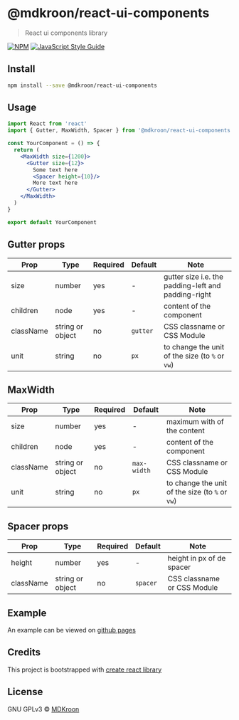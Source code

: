 # @mdkroon/react-ui-components

> React ui components library

[![NPM](https://img.shields.io/npm/v/@mdkroon/react-ui-components.svg)](https://www.npmjs.com/package/@mdkroon/react-ui-components) [![JavaScript Style Guide](https://img.shields.io/badge/code_style-standard-brightgreen.svg)](https://standardjs.com)

## Install

```bash
npm install --save @mdkroon/react-ui-components
```

## Usage

```jsx
import React from 'react'
import { Gutter, MaxWidth, Spacer } from '@mdkroon/react-ui-components'

const YourComponent = () => {
  return (
    <MaxWidth size={1200}>
      <Gutter size={12}>
        Some text here
        <Spacer height={10}/>
        More text here
      </Gutter>
    </MaxWidth>
  )
}

export default YourComponent
```

## Gutter props

| Prop | Type | Required | Default | Note |
|---|---|---|---|---|
size|number|yes|-|gutter size i.e. the padding-left and padding-right
children|node|yes|-|content of the component
className| string or object|no|`gutter`|CSS classname or CSS Module
unit|string|no|`px`|to change the unit of the size (to  `%` or `vw`)

## MaxWidth

| Prop | Type | Required | Default | Note |
|---|---|---|---|---|
size|number|yes|-|maximum with of the content
children|node|yes|-|content of the component
className| string or object|no|`max-width`|CSS classname or CSS Module
unit|string|no|`px`|to change the unit of the size (to  `%` or `vw`)

## Spacer props

| Prop | Type | Required | Default | Note |
|---|---|---|---|---|
height|number|yes|-|height in px of de spacer
className| string or object|no|`spacer`|CSS classname or CSS Module

## Example

An example can be viewed on [github pages](https://mdkroon.github.io/react-ui-components/)

## Credits

This project is bootstrapped with [create react library](https://github.com/transitive-bullshit/create-react-library)

## License

GNU GPLv3 © [MDKroon](https://github.com/MDKroon)